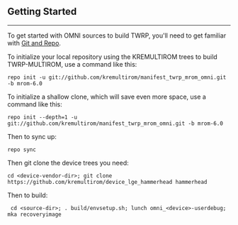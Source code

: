 ## Getting Started ##
---------------

To get started with OMNI sources to build TWRP, you'll need to get
familiar with [Git and Repo](https://source.android.com/source/using-repo.html).

To initialize your local repository using the KREMULTIROM trees to build TWRP-MULTIROM, use a command like this:

    repo init -u git://github.com/kremultirom/manifest_twrp_mrom_omni.git -b mrom-6.0
    
To initialize a shallow clone, which will save even more space, use a command like this:

    repo init --depth=1 -u git://github.com/kremultirom/manifest_twrp_mrom_omni.git -b mrom-6.0

Then to sync up:

    repo sync

Then git clone the device trees you need:

    cd <device-vendor-dir>; git clone https://github.com/kremultirom/device_lge_hammerhead hammerhead

Then to build:

     cd <source-dir>; . build/envsetup.sh; lunch omni_<device>-userdebug; mka recoveryimage
